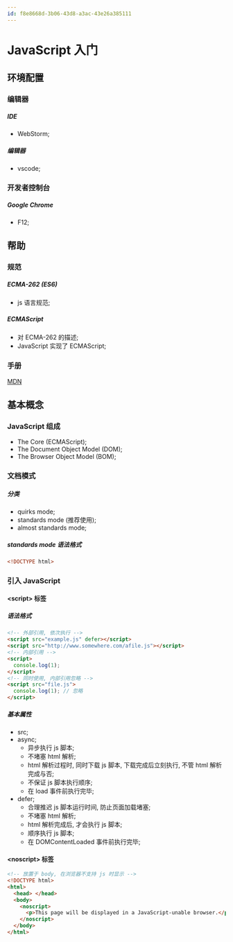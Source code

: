 ```yaml
---
id: f8e8668d-3b06-43d8-a3ac-43e26a385111
---
```


# JavaScript 入门

## 环境配置

### 编辑器

##### IDE

- WebStorm;

##### 编辑器

- vscode;

### 开发者控制台

##### Google Chrome

- F12;

## 帮助

### 规范

##### ECMA-262 (ES6)

- js 语言规范;

##### ECMAScript

- 对 ECMA-262 的描述;
- JavaScript 实现了 ECMAScript;

### 手册

[MDN](https://developer.mozilla.org/en-US/docs/Web/JavaScript/Reference)

## 基本概念

### JavaScript 组成

- The Core (ECMAScript);
- The Document Object Model (DOM);
- The Browser Object Model (BOM);

### 文档模式

##### 分类

- quirks mode;
- standards mode (推荐使用);
- almost standards mode;

##### standards mode 语法格式

```html
<!DOCTYPE html>
```

### 引入 JavaScript

#### \<script\> 标签

##### 语法格式

```html
<!-- 外部引用, 依次执行 -->
<script src="example.js" defer></script>
<script src="http://www.somewhere.com/afile.js"></script>
<!-- 内部引用 -->
<script>
  console.log(1);
</script>
<!-- 同时使用, 内部引用忽略 -->
<script src="file.js">
  console.log(1); // 忽略
</script>
```

##### 基本属性

- src;
- async;
  - 异步执行 js 脚本;
  - 不堵塞 html 解析;
  - html 解析过程时, 同时下载 js 脚本, 下载完成后立刻执行, 不管 html 解析完成与否;
  - 不保证 js 脚本执行顺序;
  - 在 load 事件前执行完毕;
- defer;
  - 合理推迟 js 脚本运行时间, 防止页面加载堵塞;
  - 不堵塞 html 解析;
  - html 解析完成后, 才会执行 js 脚本;
  - 顺序执行 js 脚本;
  - 在 DOMContentLoaded 事件前执行完毕;

#### \<noscript\> 标签

```html
<!-- 放置于 body, 在浏览器不支持 js 时显示 -->
<!DOCTYPE html>
<html>
  <head> </head>
  <body>
    <noscript>
      <p>This page will be displayed in a JavaScript-unable browser.</p>
    </noscript>
  </body>
</html>
```
